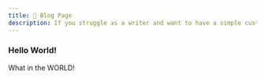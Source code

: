 ```yaml
---
title: 📝 Blog Page
description: If you struggle as a writer and want to have a simple custom blog page for your writing career, then you must check this example, it is customizeable 🎉
---
```


### Hello World!

What in the WORLD!